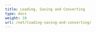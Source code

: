 ```yaml
---
title: Loading, Saving and Converting
type: docs
weight: 10
url: /net/loading-saving-and-converting/
---
```



